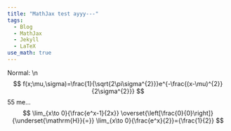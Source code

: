 ```yaml
---
title: "MathJax test ayyy---"
tags:
  - Blog
  - MathJax
  - Jekyll
  - LaTeX
use_math: true
---
```


Normal: \n
$$
f(x;\mu,\sigma)=\frac{1}{\sqrt{2\pi\sigma^{2}}}e^{-\frac{(x-\mu)^{2}}{2\sigma^{2}}}
$$
55 me...
$$
\lim_{x\to 0}{\frac{e^x-1}{2x}}
\overset{\left[\frac{0}{0}\right]}{\underset{\mathrm{H}}{=}}
\lim_{x\to 0}{\frac{e^x}{2}}={\frac{1}{2}}
$$
